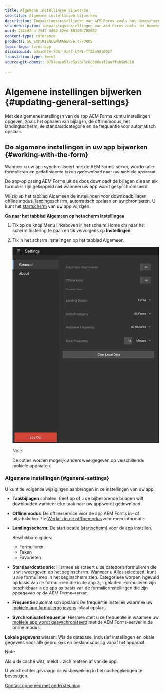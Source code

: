 ```yaml
---
title: Algemene instellingen bijwerken
seo-title: Algemene instellingen bijwerken
description: Toepassingsinstellingen van AEM Forms zoals het Homescherm bijwerken en de opties voor Startpunten en Bijlagen ophalen
seo-description: Toepassingsinstellingen van AEM Forms zoals het Homescherm bijwerken en de opties voor Startpunten en Bijlagen ophalen
uuid: 234cd2da-2b47-4d60-82ed-68363d782632
content-type: reference
products: SG_EXPERIENCEMANAGER/6.4/FORMS
topic-tags: forms-app
discoiquuid: a3aac07e-7d67-4a4f-b941-ff25a981092f
translation-type: tm+mt
source-git-commit: 0797eeae57ac5a9676c6d308eaf2aaffab999d18

---
```



# Algemene instellingen bijwerken {#updating-general-settings}

Met de algemene instellingen van de app AEM Forms kunt u instellingen opgeven, zoals het ophalen van bijlagen, de offlinemodus, het landingsscherm, de standaardcategorie en de frequentie voor automatisch opslaan.

## De algemene instellingen in uw app bijwerken {#working-with-the-form}

Wanneer u uw app synchroniseert met de AEM Forms-server, worden alle formulieren en gedefinieerde taken gedownload naar uw mobiele apparaat.

De app-oplossing AEM Forms uit de doos downloadt de bijlagen die aan elk formulier zijn gekoppeld niet wanneer uw app wordt gesynchroniseerd.

Wijzig op het tabblad Algemeen de instellingen voor downloadbijlagen, offline modus, landingsscherm, automatisch opslaan en synchroniseren. U kunt het [startscherm](/help/forms/using/home-screen.md) van uw app wijzigen.

**Ga naar het tabblad Algemeen op het scherm Instellingen**

1. Tik op de knop Menu linksboven in het scherm Home om naar het scherm Instelling te gaan en tik vervolgens op **Instellingen**.
1. Tik in het scherm Instellingen op het tabblad Algemeen.

   ![Algemene instellingen in de app AEM Forms](assets/gen-settings-2.png)

   >[!NOTE]
   >
   >De opties worden mogelijk anders weergegeven op verschillende mobiele apparaten.

### Algemene instellingen {#general-settings}

U kunt de volgende wijzigingen aanbrengen in de instellingen van uw app.

* **Taakbijlagen** ophalen: Geef op of u de bijbehorende bijlagen wilt downloaden wanneer elke taak naar uw app wordt gedownload.

* **Offlinemodus**: De offlineservice voor de app AEM Forms in- of uitschakelen. Zie [Werken in de offlinemodus](/help/forms/using/work-offline-mode.md) voor meer informatie.

* **Landingsscherm**: De startlocatie ([startscherm](/help/forms/using/home-screen.md)) voor de app instellen.

   Beschikbare opties:

   * Formulieren
   * Taken
   * Favorieten

* **Standaardcategorie**: Hiermee selecteert u de categorie formulieren die u wilt weergeven op het beginscherm. Wanneer u Alles selecteert, kunt u alle formulieren in het beginscherm zien. Categorieën worden ingevuld op basis van de formulieren die in de app zijn geladen. Formulieren zijn beschikbaar in de app op basis van de formulierinstellingen die zijn opgegeven op de AEM Forms-server.

* **Frequentie** automatisch opslaan: De frequentie instellen waarmee uw [mobiele app formuliergegevens](/help/forms/using/autosave-data-app.md) lokaal opslaat.

* **Synchronisatiefrequentie**: Hiermee stelt u de frequentie in waarmee uw [mobiele app wordt gesynchroniseerd](/help/forms/using/sync-app.md) met de AEM Forms-server in de online modus.

**Lokale gegevens** wissen: Wis de database, inclusief instellingen en lokale gegevens voor alle gebruikers en bestandsopslag vanaf het apparaat.

>[!NOTE]
>
>Als u de cache wist, meldt u zich meteen af van de app.
>
>U wordt echter gevraagd de wisbewerking in het cachegeheugen te bevestigen.

[Contact opnemen met ondersteuning](https://www.adobe.com/account/sign-in.supportportal.html)

